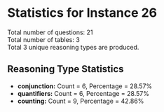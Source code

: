 # Statistics for Instance 26<br/>
Total number of questions: 21<br/>
Total number of tables: 3<br/>
Total 3 unique reasoning types are produced.<br/>
## Reasoning Type Statistics<br/>
- **conjunction:** Count = 6, Percentage = 28.57%<br/>
- **quantifiers:** Count = 6, Percentage = 28.57%<br/>
- **counting:** Count = 9, Percentage = 42.86%<br/>

